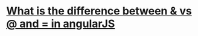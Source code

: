 # [What is the difference between & vs @ and = in angularJS](https://stackoverflow.com/questions/14908133/what-is-the-difference-between-vs-and-in-angularjs)

